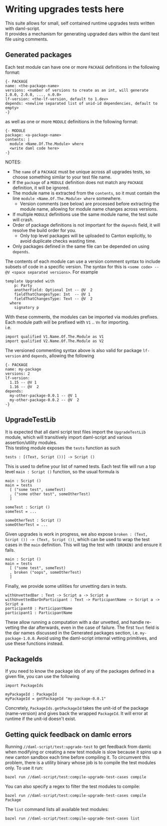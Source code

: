 # Writing upgrades tests here
This suite allows for small, self contained runtime upgrades tests written with daml-script.  
It provides a mechanism for generating upgraded dars within the daml test file using comments.

## Generated packages
Each test module can have one or more `PACKAGE` definitions in the following format:
```
{- PACKAGE
name: <the-package-name>
versions: <number of versions to create as an int, will generate 1.0.0, 2.0.0, ..., n.0.0>
lf-version: <the-lf-version, default to 1.dev>
depends: <newline separated list of unid-id dependencies, default to empty>
-}
```

as well as one or more `MODULE` definitions in the following format:
```
{- MODULE
package: <a-package-name>
contents: |
  module <Name.Of.The.Module> where
  <write daml code here>
-}
```

NOTES:
  * The `name` of a `PACKAGE` must be unique across all upgrades tests, so choose something similar to your test file name.
  * If the `package` of a `MODULE` definition does not match any `PACKAGE` definition, it will be ignored.
  * The module name is extracted from the `contents`, so it must contain the line `module <Name.Of.The.Module> where` somewhere.
    * Version comments (see below) are processed before extracting the module name, allowing for module name changes across versions.
  * If multiple `MODULE` definitions use the same module name, the test suite will crash.
  * Order of package definitions is not important for the `depends` field, it will resolve the build order for you.
    * Only top level packages will be uploaded to Canton explicitly, to avoid duplicate checks wasting time.
  * Only packages defined in the same file can be depended on using `depends`.

The contents of each module can use a version comment syntax to include subsets of code in a specific version.
The syntax for this is `<some code> -- @V <space separated versions>`. For example
```
template Upgraded with
    p: Party
    anotherField: Optional Int -- @V  2
    fieldThatChangesType: Int  -- @V 1
    fieldThatChangesType: Text -- @V  2
  where
    signatory p
```

With these comments, the modules can be imported via modules prefixes. Each module path will be prefixed with `V1` .. `Vn` for importing.  
i.e.
```
import qualified V1.Name.Of.The.Module as V1
import qualified V2.Name.Of.The.Module as V2
```

The versioned commenting syntax above is also valid for package `lf-version` and `depends`, allowing the following
```
{- PACKAGE
name: my-package
versions: 2
lf-version:
  1.15 -- @V 1
  1.16 -- @V  2
depends:
  my-other-package-0.0.1 -- @V 1
  my-other-package-0.0.2 -- @V  2
-}
```

## UpgradeTestLib
It is expected that all daml script test files import the `UpgradeTestLib` module, which will transitively import daml-script and various assertion/utility modules.  
This testing module exposes the `tests` function as such  
```
tests : [(Text, Script ())] -> Script ()
```
This is used to define your list of named tests. Each test file will run a top level `main : Script ()` function, so the usual formula is
```
main : Script ()
main = tests
  [ ("some test", someTest)
  , ("some other test", someOtherTest)
  ]

someTest : Script ()
someTest = ...

someOtherTest : Script ()
someOtherTest = ...
```

Given upgrades is work in progress, we also expose `broken : (Text, Script ()) -> (Text, Script ())`, which can be used to wrap the test cases in the `main` definition. This will tag the test with `(BROKEN)` and ensure it fails.
```
main : Script ()
main = tests
  [ ("some test", someTest)
  , broken ("oops", someOtherTest)
  ]
```

Finally, we provide some utilities for unvetting dars in tests.
```
withUnvettedDar : Text -> Script a -> Script a
withUnvettedDarOnParticipant : Text -> ParticipantName -> Script a -> Script a
participant0 : ParticipantName
participant1 : ParticipantName
```
These allow running a computation with a dar unvetted, and handle re-vetting the dar afterwards, even in the case of failure. The first `Text` field is the dar names discussed in the Generated packages section, i.e. `my-package-1.0.0`.
Avoid using the daml-script internal vetting primitives, and use these functions instead.

## PackageIds
If you need to know the package ids of any of the packages defined in a given file, you can use the following
```
import PackageIds

myPackageId : PackageId
myPackageId = getPackageId "my-package-0.0.1"
```
Concretely, `PackageIds.getPackageId` takes the unit-id of the package (name-version) and gives back the wrapped `PackageId`.
It will error at runtime if the unit-id doesn't exist.

## Getting quick feedback on damlc errors

Running `//daml-script/test:upgrade-test` to get feedback from damlc when
modifying or creating a new test module is slow because it spins up a new canton
sandbox each time before compiling it. To circumvent this problem, there is a
utility binary whose job is to compile the test modules only. To use it run:
```
bazel run //daml-script/test:compile-upgrade-test-cases compile
```
You can also specify a regex to filter the test modules to compile:
```
bazel run //daml-script/test:compile-upgrade-test-cases compile Package
```
The `list` command lists all available test modules:
```
bazel run //daml-script/test:compile-upgrade-test-cases list
```